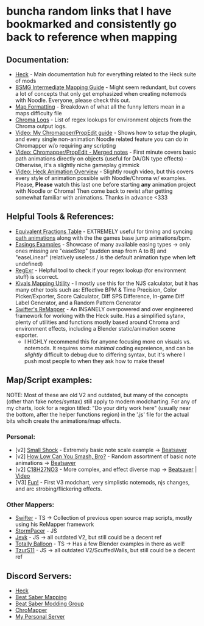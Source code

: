 # buncha random links that I have bookmarked and consistently go back to reference when mapping

## Documentation:
- [Heck](https://github.com/Aeroluna/Heck/wiki/) - Main documentation hub for everything related to the Heck suite of mods
- [BSMG Intermediate Mapping Guide](https://bsmg.wiki/mapping/intermediate-mapping.html) - Might seem redundant, but covers a lot of concepts that only get emphasized when creating notemods with Noodle. Everyone, please check this out.
- [Map Formatting](https://bsmg.wiki/mapping/map-format/beatmap.html) - Breakdown of what all the funny letters mean in a maps difficulty file
- [Chroma Logs](https://github.com/UGEcko/Chroodle/tree/main/ChromaLogs) - List of regex lookups for environment objects from the Chroma output logs.
- [Video: My Chromapper/PropEdit guide](https://www.youtube.com/watch?v=FXcnebgOLpA) - Shows how to setup the plugin, and every single non-animation Noodle related feature you can do in Chromapper w/o requiring any scripting
- [Video: Chromapper/PropEdit - Merged notes](https://www.youtube.com/watch?v=76GHNW0ybo8) - First minute covers basic path animations directly on objects (useful for DA/GN type effects) - Otherwise, it's a slightly niche gameplay gimmick
- [Video: Heck Animation Overview](https://www.youtube.com/watch?v=nMHaPJ8o-Jk) - Slightly rough video, but this covers every style of animation possible with Noodle/Chroma w/ examples. 
Please, **Please** watch this last one before starting **any** animation project with Noodle or Chroma! Then come back to revist after getting somewhat familiar with animations. Thanks in advance <333

## Helpful Tools & References:
- [Equivalent Fractions Table](http://www.cleavebooks.co.uk/scol/equivf.htm) - EXTREMELY useful for timing and syncing [path animations](https://github.com/Aeroluna/Heck/wiki/Animation#assignpathanimation) along with the the games base jump animations/bpm.
- [Easings Examples](https://easings.net/) - Showcase of many available easing types -> only ones missing are "easeStep" (sudden snap from A to B) and "easeLinear" (relatively useless / is the default animation type when left undefined)
- [RegExr](https://regexr.com/) - Helpful tool to check if your regex lookup (for environment stuff) is scorrect.
- [Kivals Mapping Utility](https://kivalevan.me/BeatSaber-MappingUtility/) - I mostly use this for the NJS calculator, but it has many other tools such as: Effective BPM & Time Precision, Color Picker/Exporter, Score Calculator, Diff SPS Difference, In-game Diff Label Generator, and a Random Pattern Generator
- [Swifter's ReMapper](https://github.com/Swifter1243/ReMapper) - An INSANELY overpowered and over engineered framework for working with the Heck suite. Has a simplified sytanx, plenty of utilities and functions mostly based around Chroma and environment effects, including a Blender static/animation scene exporter.
  - I HIGHLY recommend this for anyone focusing more on visuals vs. notemods. It requires some *minimal* coding expreience, and can be *slightly* difficult to debug due to differing syntax, but it's where I push most people to when they ask how to make these!

## Map/Script examples:
NOTE: Most of these are old V2 and outdated, but many of the concepts (other than fake notes/syntax) still apply to modern modcharting.
      For any of my charts, look for a region titled: "Do your dirty work here" (usually near the bottom, after the helper functions region) in the '.js' file for the actual bits whcih create the animations/map effects.

### Personal:
- [v2] [Small Shock](https://github.com/Mawntee/BS-Modchart-Mapping-Files/tree/main/Small%20shock) - Extremely basic note scale example -> [Beatsaver](https://beatsaver.com/maps/10636)
- [v2] [How Low Can You Smash, Bro?](https://github.com/Mawntee/BS-Modchart-Mapping-Files/tree/main/How%20Low%20Can%20You%20Smash%20Bro) - Random assortment of basic note animations -> [Beatsaver](https://beatsaver.com/maps/10583)
- [v2] [C18H27NO3](https://github.com/Mawntee/BS-Modchart-Mapping-Files/tree/main/C18H27NO3) - More complex, and effect diverse map -> [Beatsaver](https://beatsaver.com/maps/17d7e) | [Video](https://www.youtube.com/watch?v=5xA3iR5v-Rk)
- [V3] [Fun!](https://github.com/Mawntee/BS-Modchart-Mapping-Files/tree/main/FUN) - First V3 modchart, very simplistic notemods, njs changes, and arc strobing/flickering effects.

### Other Mappers:
- [Swifter](https://github.com/Swifter1243/MapScripts) - TS -> Collection of previous open source map scripts, mostly using his ReMapper framework
- [StormPacer](https://github.com/StormPacer/Noodle-Maps) - JS
- [Jevk](https://github.com/Jevk/JevkMaps) - JS -> all outdated V2, but still could be a decent ref
- [Totally Balloon](https://github.com/Infinit3/le-monke-maps) - TS -> Has a few Blender examples in there as well!
- [TzurS11](https://github.com/TzurS11/NoodleScript/tree/main/Examples/Scripts) - JS -> all outdated V2/ScuffedWalls, but still could be a decent ref

## Discord Servers:
- [Heck](https://discord.gg/rrZf3kapeh)
- [Beat Saber Mapping](https://discord.gg/ArT4BTQ)
- [Beat Saber Modding Group](https://discord.gg/beatsabermods)
- [ChroMapper](https://discord.gg/YmEt9EZ8pw)
- [My Personal Server](https://discord.gg/3P9HzE33)
